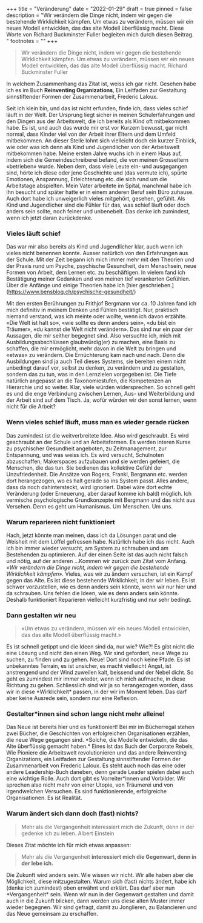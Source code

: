 +++
title = "Veränderung"
date = "2022-01-29"
draft = true
pinned = false
description = "Wir verändern die Dinge nicht, indem wir gegen die bestehende Wirklichkeit kämpfen. Um etwas zu verändern, müssen wir ein neues Modell entwicklen, das das alte Modell überflüssig macht. Diese Worte von Richard Buckminster Fuller begleiten mich durch diesen Beitrag. "
footnotes = ""
+++
> Wir verändern die Dinge nicht, indem wir gegen die bestehende Wirklichkeit kämpfen. Um etwas zu verändern, müssen wir ein neues Modell entwicklen, das das alte Modell überflüssig macht. Richard Buckminster Fuller

In welchem Zusammenhang das Zitat ist, weiss ich gar nicht. Gesehen habe ich es im Buch **Reinventing Organizations**, Ein Leitfaden zur Gestaltung sinnstiftender Formen der Zusammenarbeit, Frederic Laloux.

Seit ich klein bin, und das ist nicht erfunden, finde ich, dass vieles schief läuft in der Welt. Der Ursprung liegt sicher in meinen Schulerfahrungen und den Dingen aus der Arbeitswelt, die ich bereits als Kind oft mitbekommen habe. Es ist, und auch das wurde mir erst vor Kurzem bewusst, gar nicht normal, dass Kinder viel von der Arbeit ihrer Eltern und dem Umfeld mitbekommen. An dieser Stelle lohnt sich vielleicht doch ein kurzer Einblick, wie oder was ich denn als Kind und Jugendlicher von der Arbeitswelt mitbekommen habe. Meine ersten Jahre wuchs ich in einem Haus auf, indem sich die Gemeindeschreiberei befand, die von meinen Grosseltern «betrieben» wurde. Neben dem, dass viele Leute ein- und ausgegangen sind, hörte ich diese oder jene Geschichte und (das vermute ich), spürte Emotionen, Anspannung, Erleichterung etc. die sich rund um die Arbeitstage abspielten. Mein Vater arbeitete im Spital, manchmal habe ich ihn besucht und später hatte er in einem anderen Beruf sein Büro zuhause. Auch dort habe ich unweigerlich vieles mitgehört, gesehen, gefühlt. Als Kind und Jugendlicher sind die Fühler für das, was schief läuft oder doch anders sein sollte, noch feiner und unbenebelt. Das denke ich zumindest, wenn ich jetzt daran zurückdenke.

### Vieles läuft schief

Das war mir also bereits als Kind und Jugendlicher klar, auch wenn ich vieles nicht benennen konnte. Ausser natürlich von den Erfahrungen aus der Schule. Mit der Zeit begann ich mich immer mehr mit den Theorien und der Praxis rund um Psyche, psychische Gesundheit, dem Menschsein, neue Formen von Arbeit, dem Lernen etc. zu beschäftigen. In vielem fand ich Bestätigung meiner Gedanken und von meinen tief verankerten Gefühlen. Über die Anfänge und einige Theorien habe ich \[hier geschrieben.](https://www.bensblog.ch/psychische-gesundheit/)

Mit den ersten Berührungen zu Frithjof Bergmann vor ca. 10 Jahren fand ich mich definitiv in meinem Denken und Fühlen bestätigt. Nur, praktisch niemand verstand, was ich meinte oder wollte, wenn ich davon erzählte. «Die Welt ist halt so», «wie sollte es denn anders sein», «du bist ein Träumer», «du kannst die Welt nicht verändern». Das sind nur ein paar der Aussagen, die mir seither begegnet sind. Also versuchte ich, mich mit Ausbildungsabschlüssen glaubwürdig(er) zu machen, eine Basis zu schaffen, die mir ermöglicht, mehr davon in die Welt zu bringen und «etwas» zu verändern. Die Ernüchterung kam nach und nach. Denn die Ausbildungen sind ja auch Teil dieses Systems, sie bereiten einem nicht unbedingt darauf vor, selbst zu denken, zu verändern und zu gestalten, sondern das zu tun, was in den Lernzielen vorgegeben ist. Die Tiefe natürlich angepasst an die Taxonomiestufen, die Kompetenzen an Hierarchie und so weiter. Klar, viele würden widersprechen. So schnell geht es und die enge Verbindung zwischen Lernen, Aus- und Weiterbildung und der Arbeit sind auf dem Tisch. Ja, wofür würden wir den sonst lernen, wenn nicht für die Arbeit?

### Wenn vieles schief läuft, muss man es wieder gerade rücken

Das zumindest ist die weitverbreitete Idee. Also wird geschraubt. Es wird geschraubt an der Schule und an Arbeitsformen. Es werden interen Kurse zu psychischer Gesundheit angeboten, zu Zeitmanagement, zur Entspannung, und was weiss ich. Es wird versucht, Schulnoten abzuschaffen, Makerspaces aufzubauen und sie werden gefeiert, die Menschen, die das tun. Sie bedienen das kollektive Gefühl der Unzufriedenheit. Die Ansätze von Rogers, Frankl, Bergmann etc. werden dort herangezogen, wo es halt gerade so ins System passt. Alles andere, dass da noch dahintersteckt, wird ignoriert. Dabei wäre dort echte Veränderung (oder Erneuerung, aber darauf komme ich bald) möglich. Ich vermische psychologische Grundkonzepte mit Bergmann und das nicht aus Versehen. Denn es geht um Humanismus. Um Menschen. Um uns.

### Warum reparieren nicht funktioniert

Hach, jetzt könnte man meinen, dass ich da Lösungen parat und die Weisheit mit dem Löffel gefressen habe. Natürlich habe ich das nicht. Auch ich bin immer wieder versucht, am System zu schrauben und am Bestehenden zu optimieren. Auf der einen Seite ist das auch nicht falsch und nötig, auf der anderen ...Kommen wir zurück zum Zitat vom Anfang. *«Wir verändern die Dinge nicht, indem wir gegen die bestehende Wirklichkeit kämpfen».* Vieles, was wir zu ändern versuchen, ist ein Kampf gegen das Alte. Es ist diese bestehende Wirklichkeit, in der wir leben. Es ist schwer vorzustellen, wie es denn anders sein könnte, wenn wir nur hier und da schrauben. Uns fehlen die Ideen, wie es denn anders sein könnte. Deshalb funktioniert Reparieren vielleicht kurzfristig und nur sehr bedingt.

### Dann gestalten wir neu

> «Um etwas zu verändern, müssen wir ein neues Modell entwicklen, das das alte Modell überflüssig macht.»

Es ist schnell getippt und die Ideen sind da, nur wie? Wie?! Es gibt nicht die eine Lösung und nicht den einen Weg. Wir sind gefordert, neue Wege zu suchen, zu finden und zu gehen. Neue! Dort sind noch keine Pfade. Es ist unbekanntes Terrain, es ist unsicher, es macht vielleicht Angst, ist anstrengend und der Wind zuweilen kalt, beissend und der Nebel dicht. So geht es zumindest mir immer wieder, wenn ich mich aufmache, in diese Richtung zu gehen. Schliesslich sind wir ja so herangezogen worden, dass wir in diese \*Wirklichkeit\* passen, in der wir im Moment leben. Das darf aber keine Ausrede sein, sondern nur eine Reflexion.

### Gestalter*innen sind schon lange nicht mehr alleine!

Das Neue ist bereits hier und es funktioniert! Bei mir im Bücherregal stehen zwei Bücher, die Geschichten von erfolgreichen Organisationen erzählen, die neue Wege gegangen sind. \*Solche, die Modelle entwickeln, die das Alte überflüssig gemacht haben.\* Eines ist das Buch der Corporate Rebels, Wie Pioniere die Arbeitswelt revolutionieren und das andere Reinventing Organizations, ein Leitfaden zur Gestaltung sinnstiftender Formen der Zusammenarbeit von Frederic Laloux. Es steht auch noch das eine oder andere Leadership-Buch daneben, denn gerade Leader spielen dabei auch eine wichtige Rolle. Auch dort gibt es Vorreiter*innen und Vorbilder. Wir sprechen also nicht mehr von einer Utopie, von Träumerei und von irgendwelchen Versuchen. Es sind funktionierende, erfolgreiche Organisationen. Es ist Realität.

### Warum ändert sich dann doch (fast) nichts?

> Mehr als die Vergangenheit interessiert mich die Zukunft, denn in der gedenke ich zu leben. Albert Einstein

Dieses Zitat möchte ich für mich etwas anpassen: 

> Mehr als die Vergangenheit **interessiert mich die Gegenwart, denn in der lebe ich.**

Die Zukunft wird anders sein. Wie wissen wir nicht. Wir alle haben aber die Möglichkeit, diese mitzugestalten. Warum sich (fast) nichts ändert, habe ich (denke ich zumindest) oben erwähnt und erklärt. Das darf aber nun \*Vergangenheit\* sein. Wenn wir nun in der Gegenwart gestalten und damit auch in die Zukunft blicken, dann werden uns diese alten Muster immer wieder begegnen. Wir sind gefragt, damit zu Jonglieren, zu Balancieren und das Neue gemeinsam zu erschaffen.